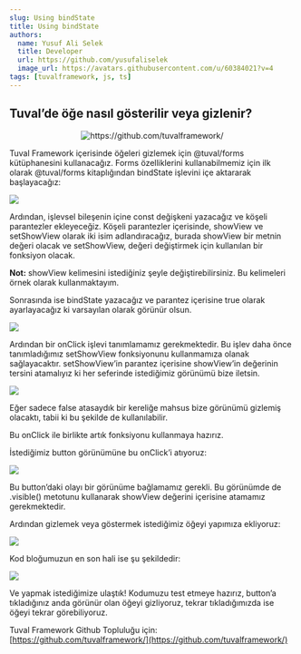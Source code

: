 ```yaml
---
slug: Using bindState
title: Using bindState
authors:
  name: Yusuf Ali Selek
  title: Developer
  url: https://github.com/yusufaliselek
  image_url: https://avatars.githubusercontent.com/u/60384021?v=4
tags: [tuvalframework, js, ts]
---
```



## Tuval’de öğe nasıl gösterilir veya gizlenir?
<p align="center">
  <img src="https://cdn-images-1.medium.com/max/2000/1*u31LkT9PON8uOKMwCR_qYg.png" alt="https://github.com/tuvalframework/"/>
</p>


Tuval Framework içerisinde öğeleri gizlemek için @tuval/forms kütüphanesini kullanacağız. Forms özelliklerini kullanabilmemiz için ilk olarak @tuval/forms kitaplığından bindState işlevini içe aktararak başlayacağız:

![](https://cdn-images-1.medium.com/max/2000/1*kXSo3tPpNehT0Hk92JBnmg.png)

Ardından, işlevsel bileşenin içine const değişkeni yazacağız ve köşeli parantezler ekleyeceğiz. Köşeli parantezler içerisinde, showView ve setShowView olarak iki isim adlandıracağız, burada showView bir metnin değeri olacak ve setShowView, değeri değiştirmek için kullanılan bir fonksiyon olacak.

**Not:** showView kelimesini istediğiniz şeyle değiştirebilirsiniz. Bu kelimeleri örnek olarak kullanmaktayım.

Sonrasında ise bindState yazacağız ve parantez içerisine true olarak ayarlayacağız ki varsayılan olarak görünür olsun.

![](https://cdn-images-1.medium.com/max/2188/1*guRyDHsHE6XjCN7KgvC0iA.png)

Ardından bir onClick işlevi tanımlamamız gerekmektedir. Bu işlev daha önce tanımladığımız setShowView fonksiyonunu kullanmamıza olanak sağlayacaktır. setShowView’in parantez içerisine showView’in değerinin tersini atamalıyız ki her seferinde istediğimiz görünümü bize iletsin.

![](https://cdn-images-1.medium.com/max/2000/1*TXJdnRrG1jHcy2xOGx4ThA.png)

Eğer sadece false atasaydık bir kereliğe mahsus bize görünümü gizlemiş olacaktı, tabii ki bu şekilde de kullanılabilir.

Bu onClick ile birlikte artık fonksiyonu kullanmaya hazırız.

İstediğimiz button görünümüne bu onClick’i atıyoruz:

![](https://cdn-images-1.medium.com/max/2000/1*wJXQD9mPRQQA2DBN9TKhdg.png)

Bu button’daki olayı bir görünüme bağlamamız gerekli. Bu görünümde de .visible() metotunu kullanarak showView değerini içerisine atamamız gerekmektedir.

Ardından gizlemek veya göstermek istediğimiz öğeyi yapımıza ekliyoruz:

![](https://cdn-images-1.medium.com/max/2116/1*___v1PjDvXUKbItZiAomwg.png)

Kod bloğumuzun en son hali ise şu şekildedir:

![](https://cdn-images-1.medium.com/max/2360/1*y854j-J8d4qo7vwVinmscw.png)

Ve yapmak istediğimize ulaştık! Kodumuzu test etmeye hazırız, button’a tıkladığınız anda görünür olan öğeyi gizliyoruz, tekrar tıkladığımızda ise öğeyi tekrar görebiliyoruz.

Tuval Framework Github Topluluğu için: [https://github.com/tuvalframework/](https://github.com/tuvalframework/)


